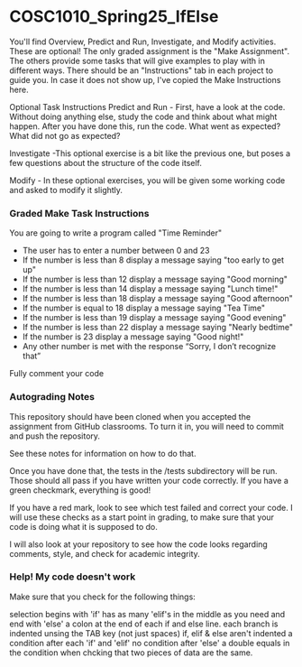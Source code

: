 # COSC1010_Spring25_IfElse

You'll find Overview, Predict and Run, Investigate, and Modify activities.  These are optional!  The only graded assignment is the "Make Assignment".  The others provide some tasks that will give examples to play with in different ways.  There should be an "Instructions" tab in each project to guide you.  In case it does not show up, I've copied the Make Instructions here.

 

Optional Task Instructions
Predict and Run - First, have a look at the code.  Without doing anything else, study the code and think about what might happen.  After you have done this, run the code.  What went as expected?  What did not go as expected?

Investigate -This optional exercise is a bit like the previous one, but poses a few questions about the structure of the code itself.

Modify - In these optional exercises, you will be given some working code and asked to modify it slightly.

### Graded Make Task Instructions

You are going to write a program called "Time Reminder"

- The user has to enter a number between 0 and 23
- If the number is less than 8 display a message saying "too early to get up"
- If the number is less than 12 display a message saying "Good morning"
- If the number is less than 14 display a message saying "Lunch time!"
- If the number is less than 18 display a message saying "Good afternoon"
- If the number is equal to 18 display a message saying "Tea Time"
- If the number is less than 19 display a message saying "Good evening"
- If the number is less than 22 display a message saying "Nearly bedtime"
- If the number is 23 display a message saying "Good night!"
- Any other number is met with the response “Sorry, I don’t recognize that”

Fully comment your code

### Autograding Notes

This repository should have been cloned when you accepted the assignment from GitHub classrooms.  To turn it in, you will need to commit and push the repository.

See these notes for information on how to do that.

Once you have done that, the tests in the /tests subdirectory will be run.  Those should all pass if you have written your code correctly.  If you have a green checkmark, everything is good!

If you have a red mark, look to see which test failed and correct your code.  I will use these checks as a start point in grading, to make sure that your code is doing what it is supposed to do.

I will also look at your repository to see how the code looks regarding comments, style, and check for academic integrity.

### Help! My code doesn't work
Make sure that you check for the following things:

selection begins with 'if' has as many 'elif's in the middle as you need and end with 'else'
a colon at the end of each if and else line.
each branch is indented unsing the TAB key (not just spaces)
if, elif & else aren't indented
a condition after each 'if' and 'elif'
no condition after 'else'
a double equals in the condition when chcking that two pieces of data are the same.